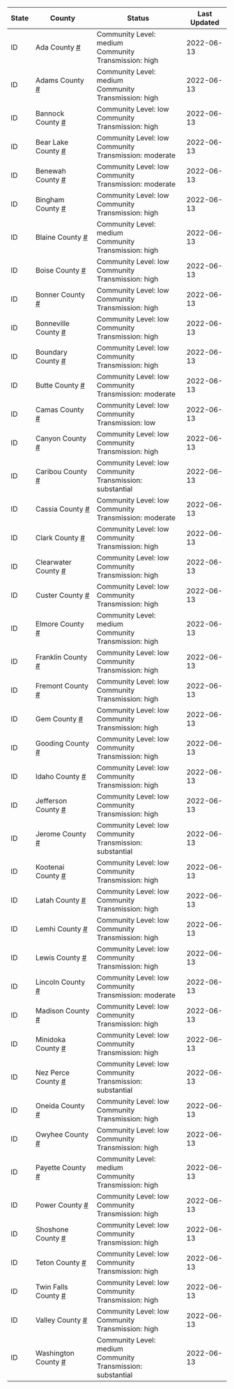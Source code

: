State | County | Status | Last Updated
--- | --- | --- | --- 
ID | Ada County <a href="#ada_county">#</a> | <a name="ada_county"></a>Community Level: medium<br/>Community Transmission: high | 2022-06-13
ID | Adams County <a href="#adams_county">#</a> | <a name="adams_county"></a>Community Level: medium<br/>Community Transmission: high | 2022-06-13
ID | Bannock County <a href="#bannock_county">#</a> | <a name="bannock_county"></a>Community Level: low<br/>Community Transmission: high | 2022-06-13
ID | Bear Lake County <a href="#bear_lake_county">#</a> | <a name="bear_lake_county"></a>Community Level: low<br/>Community Transmission: moderate | 2022-06-13
ID | Benewah County <a href="#benewah_county">#</a> | <a name="benewah_county"></a>Community Level: low<br/>Community Transmission: moderate | 2022-06-13
ID | Bingham County <a href="#bingham_county">#</a> | <a name="bingham_county"></a>Community Level: low<br/>Community Transmission: high | 2022-06-13
ID | Blaine County <a href="#blaine_county">#</a> | <a name="blaine_county"></a>Community Level: medium<br/>Community Transmission: high | 2022-06-13
ID | Boise County <a href="#boise_county">#</a> | <a name="boise_county"></a>Community Level: low<br/>Community Transmission: high | 2022-06-13
ID | Bonner County <a href="#bonner_county">#</a> | <a name="bonner_county"></a>Community Level: low<br/>Community Transmission: high | 2022-06-13
ID | Bonneville County <a href="#bonneville_county">#</a> | <a name="bonneville_county"></a>Community Level: low<br/>Community Transmission: high | 2022-06-13
ID | Boundary County <a href="#boundary_county">#</a> | <a name="boundary_county"></a>Community Level: low<br/>Community Transmission: high | 2022-06-13
ID | Butte County <a href="#butte_county">#</a> | <a name="butte_county"></a>Community Level: low<br/>Community Transmission: moderate | 2022-06-13
ID | Camas County <a href="#camas_county">#</a> | <a name="camas_county"></a>Community Level: low<br/>Community Transmission: low | 2022-06-13
ID | Canyon County <a href="#canyon_county">#</a> | <a name="canyon_county"></a>Community Level: low<br/>Community Transmission: high | 2022-06-13
ID | Caribou County <a href="#caribou_county">#</a> | <a name="caribou_county"></a>Community Level: low<br/>Community Transmission: substantial | 2022-06-13
ID | Cassia County <a href="#cassia_county">#</a> | <a name="cassia_county"></a>Community Level: low<br/>Community Transmission: moderate | 2022-06-13
ID | Clark County <a href="#clark_county">#</a> | <a name="clark_county"></a>Community Level: low<br/>Community Transmission: high | 2022-06-13
ID | Clearwater County <a href="#clearwater_county">#</a> | <a name="clearwater_county"></a>Community Level: low<br/>Community Transmission: high | 2022-06-13
ID | Custer County <a href="#custer_county">#</a> | <a name="custer_county"></a>Community Level: low<br/>Community Transmission: high | 2022-06-13
ID | Elmore County <a href="#elmore_county">#</a> | <a name="elmore_county"></a>Community Level: medium<br/>Community Transmission: high | 2022-06-13
ID | Franklin County <a href="#franklin_county">#</a> | <a name="franklin_county"></a>Community Level: low<br/>Community Transmission: high | 2022-06-13
ID | Fremont County <a href="#fremont_county">#</a> | <a name="fremont_county"></a>Community Level: low<br/>Community Transmission: high | 2022-06-13
ID | Gem County <a href="#gem_county">#</a> | <a name="gem_county"></a>Community Level: low<br/>Community Transmission: high | 2022-06-13
ID | Gooding County <a href="#gooding_county">#</a> | <a name="gooding_county"></a>Community Level: low<br/>Community Transmission: high | 2022-06-13
ID | Idaho County <a href="#idaho_county">#</a> | <a name="idaho_county"></a>Community Level: low<br/>Community Transmission: high | 2022-06-13
ID | Jefferson County <a href="#jefferson_county">#</a> | <a name="jefferson_county"></a>Community Level: low<br/>Community Transmission: high | 2022-06-13
ID | Jerome County <a href="#jerome_county">#</a> | <a name="jerome_county"></a>Community Level: low<br/>Community Transmission: substantial | 2022-06-13
ID | Kootenai County <a href="#kootenai_county">#</a> | <a name="kootenai_county"></a>Community Level: low<br/>Community Transmission: high | 2022-06-13
ID | Latah County <a href="#latah_county">#</a> | <a name="latah_county"></a>Community Level: low<br/>Community Transmission: high | 2022-06-13
ID | Lemhi County <a href="#lemhi_county">#</a> | <a name="lemhi_county"></a>Community Level: low<br/>Community Transmission: high | 2022-06-13
ID | Lewis County <a href="#lewis_county">#</a> | <a name="lewis_county"></a>Community Level: low<br/>Community Transmission: high | 2022-06-13
ID | Lincoln County <a href="#lincoln_county">#</a> | <a name="lincoln_county"></a>Community Level: low<br/>Community Transmission: moderate | 2022-06-13
ID | Madison County <a href="#madison_county">#</a> | <a name="madison_county"></a>Community Level: low<br/>Community Transmission: high | 2022-06-13
ID | Minidoka County <a href="#minidoka_county">#</a> | <a name="minidoka_county"></a>Community Level: low<br/>Community Transmission: high | 2022-06-13
ID | Nez Perce County <a href="#nez_perce_county">#</a> | <a name="nez_perce_county"></a>Community Level: low<br/>Community Transmission: substantial | 2022-06-13
ID | Oneida County <a href="#oneida_county">#</a> | <a name="oneida_county"></a>Community Level: low<br/>Community Transmission: high | 2022-06-13
ID | Owyhee County <a href="#owyhee_county">#</a> | <a name="owyhee_county"></a>Community Level: low<br/>Community Transmission: high | 2022-06-13
ID | Payette County <a href="#payette_county">#</a> | <a name="payette_county"></a>Community Level: medium<br/>Community Transmission: high | 2022-06-13
ID | Power County <a href="#power_county">#</a> | <a name="power_county"></a>Community Level: low<br/>Community Transmission: high | 2022-06-13
ID | Shoshone County <a href="#shoshone_county">#</a> | <a name="shoshone_county"></a>Community Level: low<br/>Community Transmission: high | 2022-06-13
ID | Teton County <a href="#teton_county">#</a> | <a name="teton_county"></a>Community Level: low<br/>Community Transmission: high | 2022-06-13
ID | Twin Falls County <a href="#twin_falls_county">#</a> | <a name="twin_falls_county"></a>Community Level: low<br/>Community Transmission: high | 2022-06-13
ID | Valley County <a href="#valley_county">#</a> | <a name="valley_county"></a>Community Level: low<br/>Community Transmission: high | 2022-06-13
ID | Washington County <a href="#washington_county">#</a> | <a name="washington_county"></a>Community Level: medium<br/>Community Transmission: substantial | 2022-06-13

